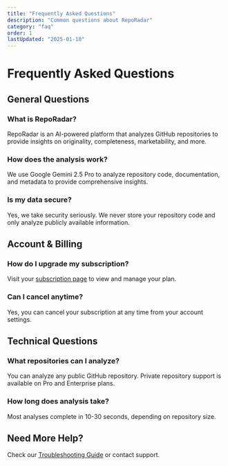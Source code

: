 ```yaml
---
title: "Frequently Asked Questions"
description: "Common questions about RepoRadar"
category: "faq"
order: 1
lastUpdated: "2025-01-10"
---
```


# Frequently Asked Questions

## General Questions

### What is RepoRadar?

RepoRadar is an AI-powered platform that analyzes GitHub repositories to provide insights on originality, completeness, marketability, and more.

### How does the analysis work?

We use Google Gemini 2.5 Pro to analyze repository code, documentation, and metadata to provide comprehensive insights.

### Is my data secure?

Yes, we take security seriously. We never store your repository code and only analyze publicly available information.

## Account & Billing

### How do I upgrade my subscription?

Visit your [subscription page](/subscription) to view and manage your plan.

### Can I cancel anytime?

Yes, you can cancel your subscription at any time from your account settings.

## Technical Questions

### What repositories can I analyze?

You can analyze any public GitHub repository. Private repository support is available on Pro and Enterprise plans.

### How long does analysis take?

Most analyses complete in 10-30 seconds, depending on repository size.

## Need More Help?

Check our [Troubleshooting Guide](../troubleshooting/index.md) or contact support.
